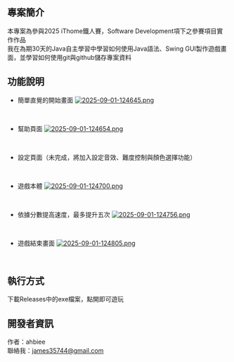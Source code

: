 ## 專案簡介

本專案為參與2025 iThome鐵人賽，Software Development項下之參賽項目實作作品<br>
我在為期30天的Java自主學習中學習如何使用Java語法、Swing GUI製作遊戲畫面，並學習如何使用git與github儲存專案資料

## 功能說明

- 簡單直覺的開始畫面
[![2025-09-01-124645.png](https://i.postimg.cc/vBtTs7ym/2025-09-01-124645.png)](https://postimg.cc/DJmnQX8V)
<br>

- 幫助頁面
[![2025-09-01-124654.png](https://i.postimg.cc/pVkrcBkG/2025-09-01-124654.png)](https://postimg.cc/Sj2mJCBC)
<br>

- 設定頁面（未完成，將加入設定音效、難度控制與顏色選擇功能）
<br>

- 遊戲本體
[![2025-09-01-124700.png](https://i.postimg.cc/TY4wfYzn/2025-09-01-124700.png)](https://postimg.cc/D81FcFyz)
<br>

- 依據分數提高速度，最多提升五次
[![2025-09-01-124756.png](https://i.postimg.cc/7ZJL6r4d/2025-09-01-124756.png)](https://postimg.cc/3k7hS6dF)
<br>

- 遊戲結束畫面
[![2025-09-01-124805.png](https://i.postimg.cc/6Qd5rVyh/2025-09-01-124805.png)](https://postimg.cc/zLGr5gwL)
<br>

## 執行方式
下載Releases中的exe檔案，點開即可遊玩

## 開發者資訊

作者：ahbiee<br>
聯絡我：james35744@gmail.com